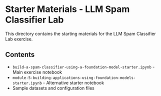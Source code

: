 # Starter Materials - LLM Spam Classifier Lab

This directory contains the starting materials for the LLM Spam Classifier Lab exercise.

## Contents
- `build-a-spam-classifier-using-a-foundation-model-starter.ipynb` - Main exercise notebook
- `module-5-building-applications-using-foundation-models-starter.ipynb` - Alternative starter notebook
- Sample datasets and configuration files
